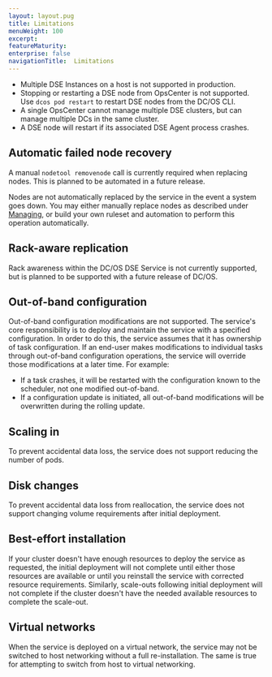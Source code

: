 ```yaml
---
layout: layout.pug
title: Limitations
menuWeight: 100
excerpt:
featureMaturity:
enterprise: false
navigationTitle:  Limitations
---
```


<!-- This source repo for this topic is https://github.com/mesosphere/dse-private -->


- Multiple DSE Instances on a host is not supported in production.
- Stopping or restarting a DSE node from OpsCenter is not supported. Use `dcos pod restart` to restart DSE nodes from the DC/OS CLI.
- A single OpsCenter cannot manage multiple DSE clusters, but can manage multiple DCs in the same cluster.
- A DSE node will restart if its associated DSE Agent process crashes.

## Automatic failed node recovery

A manual `nodetool removenode` call is currently required when replacing nodes. This is planned to be automated in a future release.

Nodes are not automatically replaced by the service in the event a system goes down. You may either manually replace nodes as described under [Managing](#managing), or build your own ruleset and automation to perform this operation automatically.

## Rack-aware replication

Rack awareness within the DC/OS DSE Service is not currently supported, but is planned to be supported with a future release of DC/OS.

## Out-of-band configuration

Out-of-band configuration modifications are not supported. The service's core responsibility is to deploy and maintain the service with a specified configuration. In order to do this, the service assumes that it has ownership of task configuration. If an end-user makes modifications to individual tasks through out-of-band configuration operations, the service will override those modifications at a later time. For example:
- If a task crashes, it will be restarted with the configuration known to the scheduler, not one modified out-of-band.
- If a configuration update is initiated, all out-of-band modifications will be overwritten during the rolling update.

## Scaling in

To prevent accidental data loss, the service does not support reducing the number of pods.

## Disk changes

To prevent accidental data loss from reallocation, the service does not support changing volume requirements after initial deployment.

## Best-effort installation

If your cluster doesn't have enough resources to deploy the service as requested, the initial deployment will not complete until either those resources are available or until you reinstall the service with corrected resource requirements. Similarly, scale-outs following initial deployment will not complete if the cluster doesn't have the needed available resources to complete the scale-out.

## Virtual networks

When the service is deployed on a virtual network, the service may not be switched to host networking without a full re-installation. The same is true for attempting to switch from host to virtual networking.
